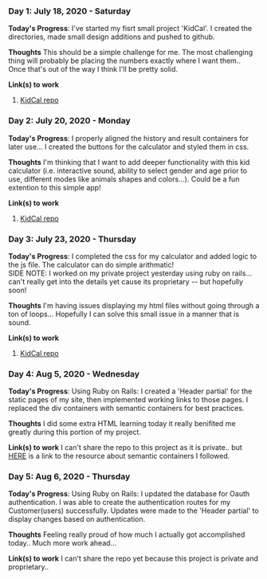 ### Day 1: July 18, 2020 - Saturday

**Today's Progress**: I've started my fisrt small project 'KidCal'. I created the directories, made small design additions and pushed to github.

**Thoughts** This should be a simple challenge for me. The most challenging thing will probably be placing the numbers exactly where I want them.. Once that's out of the way I think I'll be pretty solid.

**Link(s) to work**
1. [KidCal repo](https://github.com/antonysanders1/kidcal)


### Day 2: July 20, 2020 - Monday

**Today's Progress**: I properly aligned the history and result containers for later use... I created the buttons for the calculator and styled them in css.

**Thoughts** I'm thinking that I want to add deeper functionality with this kid calculator (i.e. interactive sound, ability to select gender and age prior to use, different modes like animals shapes and colors...). Could be a fun extention to this simple app!

**Link(s) to work**
1. [KidCal repo](https://github.com/antonysanders1/kidcal)


### Day 3: July 23, 2020 - Thursday

**Today's Progress**: I completed the css for my calculator and added logic to the js file. The calculator can do simple arithmatic!  
SIDE NOTE: I worked on my private project yesterday using ruby on rails... can't really get into the details yet cause its proprietary -- but hopefully soon!

**Thoughts** I'm having issues displaying my html files without going through a ton of loops... Hopefully I can solve this small issue in a manner that is sound.

**Link(s) to work**
1. [KidCal repo](https://github.com/antonysanders1/kidcal)


### Day 4: Aug 5, 2020 - Wednesday

**Today's Progress**: Using Ruby on Rails: I created a 'Header partial' for the static pages of my site, then implemented working links to those pages. I replaced the div containers with semantic containers for best practices.

**Thoughts** I did some extra HTML learning today it really benifited me greatly during this portion of my project.

**Link(s) to work**
I can't share the repo to this project as it is private.. but [HERE](https://learn.co/lessons/html5-semantic-containers-code-along) is a link to the resource about semantic containers I followed.

### Day 5: Aug 6, 2020 - Thursday

**Today's Progress**: Using Ruby on Rails: I updated the database for Oauth authentication. I was able to create the authentication routes for my Customer(users) successfully. Updates were made to the 'Header partial' to display changes based on authentication.

**Thoughts** Feeling really proud of how much I actually got accomplished today.. Much more work ahead...

**Link(s) to work**
I can't share the repo yet because this project is private and proprietary..